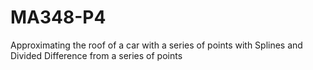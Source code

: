 # MA348-P4
Approximating the roof of a car with a series of points with Splines and Divided Difference from a series of points
